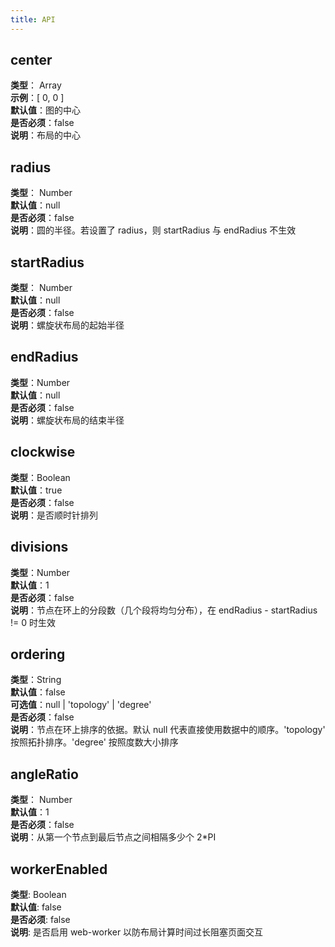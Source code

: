```yaml
---
title: API
---
```


## center
**类型**： Array<br />**示例**：[ 0, 0 ]<br />**默认值**：图的中心<br />**是否必须**：false<br />**说明**：布局的中心


## radius
**类型**： Number<br />**默认值**：null<br />**是否必须**：false<br />**说明**：圆的半径。若设置了 radius，则 startRadius 与 endRadius 不生效


## startRadius
**类型**： Number<br />**默认值**：null<br />**是否必须**：false<br />**说明**：螺旋状布局的起始半径


## endRadius
**类型**：Number<br />**默认值**：null<br />**是否必须**：false<br />**说明**：螺旋状布局的结束半径


## clockwise
**类型**：Boolean<br />**默认值**：true<br />**是否必须**：false<br />**说明**：是否顺时针排列


## divisions
**类型**：Number<br />**默认值**：1<br />**是否必须**：false<br />**说明**：节点在环上的分段数（几个段将均匀分布），在 endRadius - startRadius != 0 时生效


## ordering
**类型**：String<br />**默认值**：false<br />**可选值**：null | 'topology' | 'degree'<br />**是否必须**：false<br />**说明**：节点在环上排序的依据。默认 null 代表直接使用数据中的顺序。'topology' 按照拓扑排序。'degree' 按照度数大小排序


## angleRatio
**类型**： Number<br />**默认值**：1<br />**是否必须**：false<br />**说明**：从第一个节点到最后节点之间相隔多少个 2*PI


## workerEnabled
**类型**: Boolean<br />**默认值**: false<br />**是否必须**: false<br />**说明**: 是否启用 web-worker 以防布局计算时间过长阻塞页面交互
